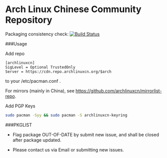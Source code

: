 Arch Linux Chinese Community Repository
====

Packaging consistency check: [![Build Status](https://travis-ci.org/archlinuxcn/repo.svg?branch=master)](https://travis-ci.org/archlinuxcn/repo)

###Usage

Add repo

```
[archlinuxcn]
SigLevel = Optional TrustedOnly
Server = https://cdn.repo.archlinuxcn.org/$arch
```
to your /etc/pacman.conf .

For mirrors (mainly in China), see https://github.com/archlinuxcn/mirrorlist-repo.

Add PGP Keys

```bash
sudo pacman -Syy && sudo pacman -S archlinuxcn-keyring
```

###PKGLIST

* Flag package OUT-OF-DATE by submit new issue, and shall be closed after package updated.

* Please contact us via Email or submitting new issues.
